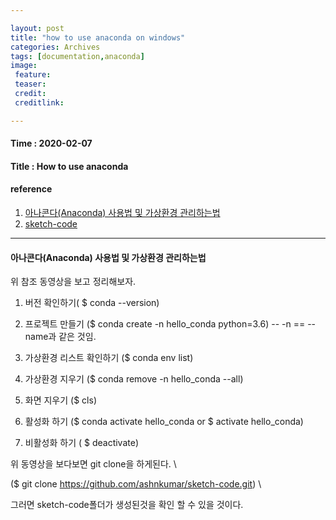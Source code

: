```yaml
---

layout: post
title: "how to use anaconda on windows"
categories: Archives
tags: [documentation,anaconda]
image:
 feature:
 teaser:
 credit:
 creditlink:

---
```


#### Time : 2020-02-07
#### Title : How to use anaconda

#### reference

1. [아나콘다(Anaconda) 사용법 및 가상환경 관리하는법](https://www.youtube.com/watch?v=hz6KIvPBW4U) 
2. [sketch-code](https://github.com/ashnkumar/sketch-code)

***
#### 아나콘다(Anaconda) 사용법 및 가상환경 관리하는법
위 참조 동영상을 보고 정리해보자. 

1. 버전 확인하기( $ conda --version)

2. 프로젝트 만들기 ($ conda create -n hello_conda python=3.6)
-- -n == --name과 같은 것임.

3. 가상환경 리스트 확인하기 ($ conda env list)

4. 가상환경 지우기 ($ conda remove -n hello_conda --all)

5. 화면 지우기 ($ cls)

6. 활성화 하기 ($ conda activate hello_conda or $ activate hello_conda)

7. 비활성화 하기 ( $ deactivate)

위 동영상을 보다보면 git clone을 하게된다. \\

($ git clone https://github.com/ashnkumar/sketch-code.git) \\

그러면 sketch-code폴더가 생성된것을 확인 할 수 있을 것이다. 








